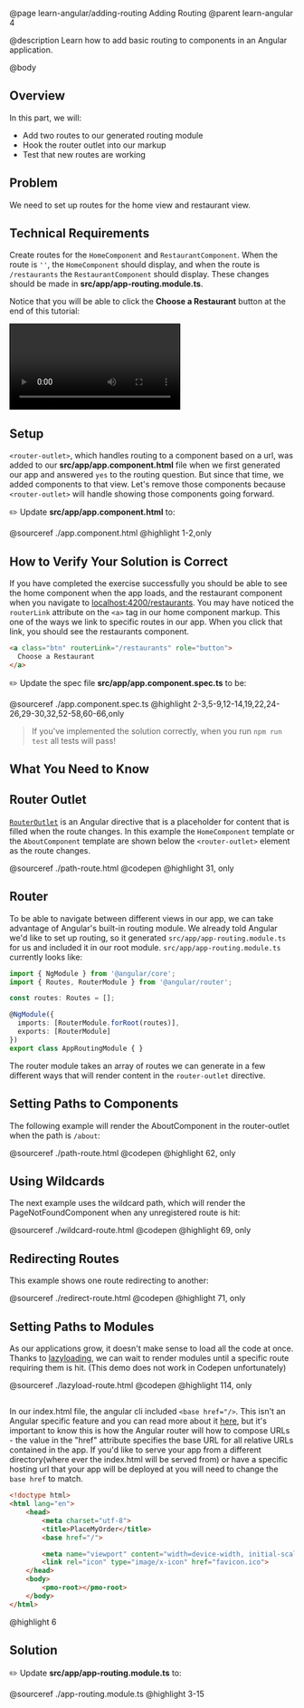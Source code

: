 @page learn-angular/adding-routing Adding Routing
@parent learn-angular 4

@description Learn how to add basic routing to components in an Angular application.

@body

## Overview

In this part, we will:

- Add two routes to our generated routing module
- Hook the router outlet into our markup
- Test that new routes are working

## Problem

We need to set up routes for the home view and restaurant view.

## Technical Requirements

Create routes for the `HomeComponent` and `RestaurantComponent`. When the route is `''`, the `HomeComponent` should display, and when the route is `/restaurants` the `RestaurantComponent` should display. These changes should be made in __src/app/app-routing.module.ts__.

Notice that you will be able to click the __Choose a Restaurant__ button
at the end of this tutorial:

<video controls style="border: solid 1px black; max-width: 640px;">
  <source src="../static/img/angular/4-adding-routing/after.webm" type="video/webm">
  <source src="../static/img/angular/4-adding-routing/after.mp4" type="video/mp4">
</video>

## Setup

`<router-outlet>`, which handles routing to a component based on a url, was added to our __src/app/app.component.html__ file when we first generated our app and answered `yes` to the routing question. But since that time, we added components to that view.  Let's remove those components because `<router-outlet>` will handle showing
those components going forward.

✏️ Update __src/app/app.component.html__ to:

@sourceref ./app.component.html
@highlight 1-2,only

## How to Verify Your Solution is Correct

If you have completed the exercise successfully you should be able to see the home component when the app loads, and the restaurant component when you navigate to <a href="http://localhost:4200/restaurants" target="\_blank">localhost:4200/restaurants</a>. You may have noticed the ```routerLink``` attribute on the `<a>` tag in our home component markup. This one of the ways we link to specific routes in our app. When you click that link, you should see the restaurants component.

```html
<a class="btn" routerLink="/restaurants" role="button">
  Choose a Restaurant
</a>
```

✏️ Update the spec file  __src/app/app.component.spec.ts__ to be:

@sourceref ./app.component.spec.ts
@highlight 2-3,5-9,12-14,19,22,24-26,29-30,32,52-58,60-66,only

> If you've implemented the solution correctly, when you run `npm run test` all tests will pass!

## What You Need to Know

## Router Outlet

<a href="https://angular.io/api/router/RouterOutlet" target="_blank">`RouterOutlet`</a> is an Angular directive that is a placeholder for content that is filled when the route changes. In this example the `HomeComponent` template or the `AboutComponent` template are shown below the `<router-outlet>` element as the route changes.

@sourceref ./path-route.html
@codepen
@highlight 31, only

## Router

To be able to navigate between different views in our app, we can take advantage of Angular's built-in routing module. We already told Angular we'd like to set up routing, so it generated `src/app/app-routing.module.ts` for us and included it in our root module. `src/app/app-routing.module.ts` currently looks like:

```typescript
import { NgModule } from '@angular/core';
import { Routes, RouterModule } from '@angular/router';

const routes: Routes = [];

@NgModule({
  imports: [RouterModule.forRoot(routes)],
  exports: [RouterModule]
})
export class AppRoutingModule { }
```

The router module takes an array of routes we can generate in a few different ways that will render content in the `router-outlet` directive.

## Setting Paths to Components

The following example will render the AboutComponent in the router-outlet when the path is `/about`:

@sourceref ./path-route.html
@codepen
@highlight 62, only

## Using Wildcards

The next example uses the wildcard path, which will render the PageNotFoundComponent when any unregistered route is hit:

@sourceref ./wildcard-route.html
@codepen
@highlight 69, only

## Redirecting Routes

This example shows one route redirecting to another:

@sourceref ./redirect-route.html
@codepen
@highlight 71, only

## Setting Paths to Modules

As our applications grow, it doesn't make sense to load all the code at once. Thanks to <a href="https://angular.io/guide/lazy-loading-ngmodules" target="\_blank">lazyloading</a>, we can wait to render modules until a specific route requiring them is hit. (This demo does not work in Codepen unfortunately)

@sourceref ./lazyload-route.html
@codepen
@highlight 114, only

## <base-href>

In our index.html file, the angular cli included `<base href="/>`. This isn't an Angular specific feature and you can read more about it <a href="https://developer.mozilla.org/en-US/docs/Web/HTML/Element/base" target="\_blank">here</a>, but it's important to know this is how the Angular router will how to compose URLs - the value in the "href" attribute specifies the base URL for all relative URLs contained in the app. If you'd like to serve your app from a different directory(where ever the index.html will be served from) or have a specific hosting url that your app will be deployed at you will need to change the `base href` to match.

```html
<!doctype html>
<html lang="en">
    <head>
        <meta charset="utf-8">
        <title>PlaceMyOrder</title>
        <base href="/">

        <meta name="viewport" content="width=device-width, initial-scale=1">
        <link rel="icon" type="image/x-icon" href="favicon.ico">
    </head>
    <body>
        <pmo-root></pmo-root>
    </body>
</html>
```
@highlight 6

## Solution

✏️ Update __src/app/app-routing.module.ts__ to:

@sourceref ./app-routing.module.ts
@highlight 3-15
